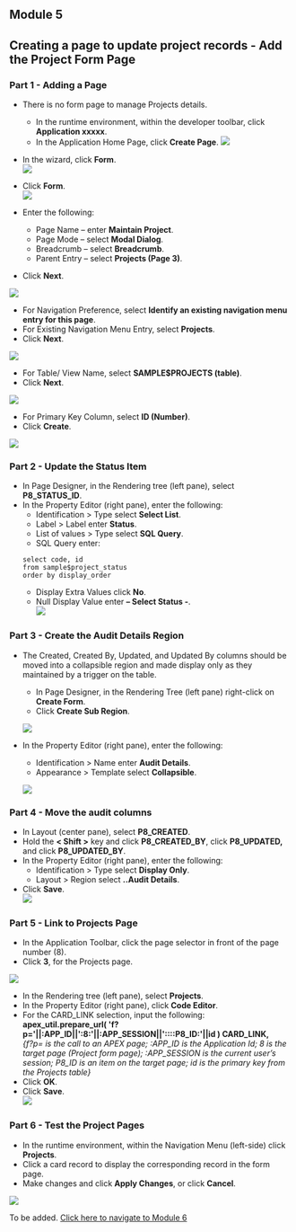 ## Module 5

## Creating a page to update project records - Add the Project Form Page

### **Part 1** - Adding a Page

- There is no form page to manage Projects details.
   - In the runtime environment, within the developer toolbar, click **Application xxxxx**.
   -  In the Application Home Page, click **Create Page**.
![](images/section6/6.1.PNG)

- In the wizard, click **Form**.  
![](images/section6/6.1(1).PNG)
- Click **Form**.  
![](images/section6/6.1(2).PNG)

- Enter the following:
   - Page Name – enter **Maintain Project**.
   - Page Mode – select **Modal Dialog**.
   - Breadcrumb – select **Breadcrumb**.
   - Parent Entry – select **Projects (Page 3)**.
- Click **Next**. 

![](images/section6/6.1(3).PNG)
- For Navigation Preference, select **Identify an existing navigation menu entry for this page**.
- For Existing Navigation Menu Entry, select **Projects**.
- Click **Next**.  

![](images/section6/6.1(4).PNG)

- For Table/ View Name, select **SAMPLE$PROJECTS (table)**.
- Click **Next**.

![](images/section6/6.1(5).PNG)  

- For Primary Key Column, select **ID (Number)**.
- Click **Create**.  

![](images/section6/6.1(6).PNG)

### **Part 2** - Update the Status Item

- In Page Designer, in the Rendering tree (left pane), select **P8_STATUS_ID**.
- In the Property Editor (right pane), enter the following:
   - Identification > Type select **Select List**.
   - Label > Label enter **Status**.
   - List of values > Type select **SQL Query**.
   - SQL Query enter:
   ```
   select code, id 
   from sample$project_status
   order by display_order
   ```
  - Display Extra Values click **No**.
  - Null Display Value enter **– Select Status -**.  
  ![](images/section6/6.2.PNG)

### **Part 3** - Create the Audit Details Region

- The Created, Created By, Updated, and Updated By columns should be moved into a collapsible region and made display only as they maintained by a trigger on the table.
  - In Page Designer, in the Rendering Tree (left pane) right-click on **Create Form**.
  - Click **Create Sub Region**.

   ![](images/section6/6.3.PNG)

- In the Property Editor (right pane), enter the following:
   - Identification > Name enter **Audit Details**.
   - Appearance > Template select **Collapsible**.

    ![](images/section6/6.3(1).PNG)

### **Part 4** - Move the audit columns

- In Layout (center pane), select **P8_CREATED**.
- Hold the **< Shift >** key and click **P8_CREATED_BY**, click **P8_UPDATED,**
and click **P8_UPDATED_BY**.
- In the Property Editor (right pane), enter the following:
   - Identification > Type select **Display Only**.
   - Layout > Region select **..Audit Details**.
- Click **Save**.  
![](images/section6/6.4.PNG)

### **Part 5** - Link to Projects Page

- In the Application Toolbar, click the page selector in front of the page number (8).
- Click **3**, for the Projects page.

![](images/section6/6.5.PNG)

- In the Rendering tree (left pane), select **Projects**.
- In the Property Editor (right pane), click **Code Editor**.
- For the CARD_LINK selection, input the following:  
**apex_util.prepare_url( 'f?p='||:APP_ID||':8:'||:APP_SESSION||'::::P8_ID:'||id ) CARD_LINK,**  
*{f?p= is the call to an APEX page; :APP_ID is the Application Id; 8 is the target page (Project form page); :APP_SESSION is the current user’s session; P8_ID is an item on the target page; id is the primary key from the Projects table}*
- Click **OK**.
- Click **Save**.  
![](images/section6/6.5(1).PNG)

### **Part 6** - Test the Project Pages

- In the runtime environment, within the Navigation Menu (left-side) click **Projects**.
- Click a card record to display the corresponding record in the form page.
- Make changes and click **Apply Changes**, or click **Cancel**.

![](images/section6/6.6.PNG)

To be added. [Click here to navigate to Module 6](6-improving-usability-updating-the-task-pages.md)
